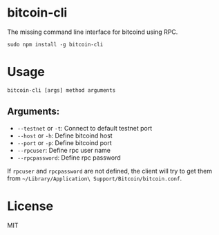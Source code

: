 bitcoin-cli
===========

The missing command line interface for bitcoind using RPC.

```
sudo npm install -g bitcoin-cli
```

# Usage

```
bitcoin-cli [args] method arguments
```

## Arguments:

* `--testnet` or `-t`: Connect to default testnet port
* `--host` or `-h`: Define bitcoind host
* `--port` or `-p`: Define bitcoind port
* `--rpcuser`: Define rpc user name
* `--rpcpassword`: Define rpc password

If `rpcuser` and `rpcpassword` are not defined, the client will try to get them from `~/Library/Application\ Support/Bitcoin/bitcoin.conf`.

# License

MIT
